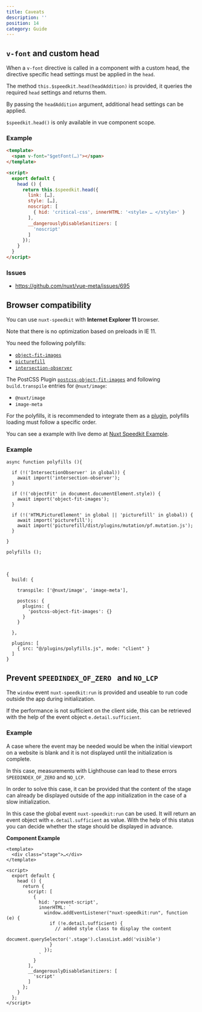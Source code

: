 ```yaml
---
title: Caveats
description: ''
position: 14
category: Guide
---
```


## `v-font` and custom head

When a `v-font` directive is called in a component with a custom head, the directive specific head settings must be applied in the `head`.

The method `this.$speedkit.head(headAddition)` is provided, it queries the required `head` settings and returns them.

By passing the `headAddition` argument, additional head settings can be applied.

<alert type="warning">`$speedkit.head()` is only available in vue component scope.</alert>

### Example

````html
<template>
  <span v-font="$getFont(…)"></span>
</template>

<script>
  export default {
    head () {
      return this.$speedkit.head({
        link: […],
        style: […],
        noscript: [
          { hid: 'critical-css', innerHTML: '<style> … </style>' }
        ],
        __dangerouslyDisableSanitizers: [
          'noscript'
        ]
      });
    }
  }
</script>
````

### Issues
- https://github.com/nuxt/vue-meta/issues/695
## Browser compatibility

You can use `nuxt-speedkit` with **Internet Explorer 11** browser. 

<alert type="info">Note that there is no optimization based on preloads in IE 11.</alert>

You need the following polyfills:

- [`object-fit-images`](https://www.npmjs.com/package/object-fit-images)
- [`picturefill`](https://www.npmjs.com/package/picturefill)
- [`intersection-observer`](https://www.npmjs.com/package/intersection-observer)

The PostCSS Plugin [`postcss-object-fit-images`](https://github.com/ronik-design/postcss-object-fit-images) and following `build.transpile` entries for `@nuxt/image`: 

- `@nuxt/image`
- `image-meta`

For the polyfills, it is recommended to integrate them as a [plugin](https://nuxtjs.org/docs/2.x/directory-structure/plugins), polyfills loading must follow a specific order.

You can see a example with live demo at [Nuxt Speedkit Example](https://github.com/GrabarzUndPartner/nuxt-speedkit-example).

### Example

````js[plugins/polyfills.js]
async function polyfills (){

  if (!('IntersectionObserver' in global)) {
    await import('intersection-observer');
  }

  if (!('objectFit' in document.documentElement.style)) {
    await import('object-fit-images');
  }

  if (!('HTMLPictureElement' in global || 'picturefill' in global)) {
    await import('picturefill');
    await import('picturefill/dist/plugins/mutation/pf.mutation.js');
  }

}

polyfills ();
````

<br>

````js[nuxt.config.js]
{
  build: {
    
    transpile: ['@nuxt/image', 'image-meta'],

    postcss: {
      plugins: {
        'postcss-object-fit-images': {}
      }
    }
    
  },

  plugins: [
    { src: "@/plugins/polyfills.js", mode: "client" }
  ]
}
````

## Prevent `SPEEDINDEX_OF_ZERO ` and `NO_LCP `

The `window` event `nuxt-speedkit:run` is provided and useable to run code outside the app during initialization.

If the performance is not sufficient on the client side, this can be retrieved with the help of the event object `e.detail.sufficient`.

### Example

A case where the event may be needed would be when the initial viewport on a website is blank and it is not displayed until the initialization is complete.

In this case, measurements with Lighthouse can lead to these errors `SPEEDINDEX_OF_ZERO` and `NO_LCP`. 

In order to solve this case, it can be provided that the content of the stage can already be displayed outside of the app initialization in the case of a slow initialization.

In this case the global event `nuxt-speedkit:run` can be used. It will return an event object with `e.detail.sufficient` as value. With the help of this status you can decide whether the stage should be displayed in advance.

**Component Example**

```vue
<template>
  <div class="stage">…</div>
</template>

<script>
  export default {
    head () {
      return {
        script: [
          {
            hid: 'prevent-script',
            innerHTML: `
              window.addEventListener("nuxt-speedkit:run", function (e) {
                if (!e.detail.sufficient) {
                  // added style class to display the content
                  document.querySelector('.stage').classList.add('visible')
                }
              });
            `
          }
        ],
        __dangerouslyDisableSanitizers: [
          'script'
        ]
      };
    }
  };
</script>
```

